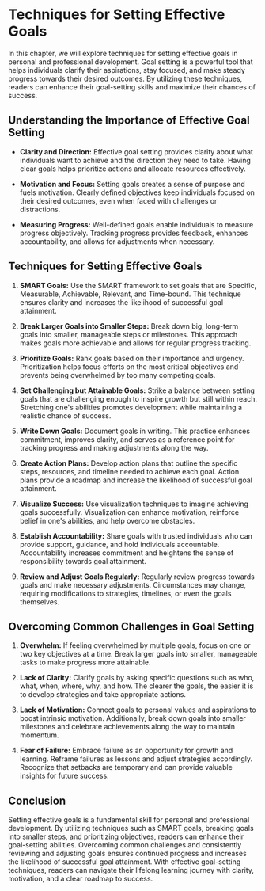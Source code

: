 Techniques for Setting Effective Goals
===============================================

In this chapter, we will explore techniques for setting effective goals in personal and professional development. Goal setting is a powerful tool that helps individuals clarify their aspirations, stay focused, and make steady progress towards their desired outcomes. By utilizing these techniques, readers can enhance their goal-setting skills and maximize their chances of success.

Understanding the Importance of Effective Goal Setting
------------------------------------------------------

* **Clarity and Direction:** Effective goal setting provides clarity about what individuals want to achieve and the direction they need to take. Having clear goals helps prioritize actions and allocate resources effectively.

* **Motivation and Focus:** Setting goals creates a sense of purpose and fuels motivation. Clearly defined objectives keep individuals focused on their desired outcomes, even when faced with challenges or distractions.

* **Measuring Progress:** Well-defined goals enable individuals to measure progress objectively. Tracking progress provides feedback, enhances accountability, and allows for adjustments when necessary.

Techniques for Setting Effective Goals
--------------------------------------

1. **SMART Goals:** Use the SMART framework to set goals that are Specific, Measurable, Achievable, Relevant, and Time-bound. This technique ensures clarity and increases the likelihood of successful goal attainment.

2. **Break Larger Goals into Smaller Steps:** Break down big, long-term goals into smaller, manageable steps or milestones. This approach makes goals more achievable and allows for regular progress tracking.

3. **Prioritize Goals:** Rank goals based on their importance and urgency. Prioritization helps focus efforts on the most critical objectives and prevents being overwhelmed by too many competing goals.

4. **Set Challenging but Attainable Goals:** Strike a balance between setting goals that are challenging enough to inspire growth but still within reach. Stretching one's abilities promotes development while maintaining a realistic chance of success.

5. **Write Down Goals:** Document goals in writing. This practice enhances commitment, improves clarity, and serves as a reference point for tracking progress and making adjustments along the way.

6. **Create Action Plans:** Develop action plans that outline the specific steps, resources, and timeline needed to achieve each goal. Action plans provide a roadmap and increase the likelihood of successful goal attainment.

7. **Visualize Success:** Use visualization techniques to imagine achieving goals successfully. Visualization can enhance motivation, reinforce belief in one's abilities, and help overcome obstacles.

8. **Establish Accountability:** Share goals with trusted individuals who can provide support, guidance, and hold individuals accountable. Accountability increases commitment and heightens the sense of responsibility towards goal attainment.

9. **Review and Adjust Goals Regularly:** Regularly review progress towards goals and make necessary adjustments. Circumstances may change, requiring modifications to strategies, timelines, or even the goals themselves.

Overcoming Common Challenges in Goal Setting
--------------------------------------------

1. **Overwhelm:** If feeling overwhelmed by multiple goals, focus on one or two key objectives at a time. Break larger goals into smaller, manageable tasks to make progress more attainable.

2. **Lack of Clarity:** Clarify goals by asking specific questions such as who, what, when, where, why, and how. The clearer the goals, the easier it is to develop strategies and take appropriate actions.

3. **Lack of Motivation:** Connect goals to personal values and aspirations to boost intrinsic motivation. Additionally, break down goals into smaller milestones and celebrate achievements along the way to maintain momentum.

4. **Fear of Failure:** Embrace failure as an opportunity for growth and learning. Reframe failures as lessons and adjust strategies accordingly. Recognize that setbacks are temporary and can provide valuable insights for future success.

Conclusion
----------

Setting effective goals is a fundamental skill for personal and professional development. By utilizing techniques such as SMART goals, breaking goals into smaller steps, and prioritizing objectives, readers can enhance their goal-setting abilities. Overcoming common challenges and consistently reviewing and adjusting goals ensures continued progress and increases the likelihood of successful goal attainment. With effective goal-setting techniques, readers can navigate their lifelong learning journey with clarity, motivation, and a clear roadmap to success.
